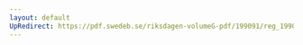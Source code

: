 ```yaml
---
layout: default
UpRedirect: https://pdf.swedeb.se/riksdagen-volumeG-pdf/199091/reg_199091/reg_199091_0632.pdf
---
```

